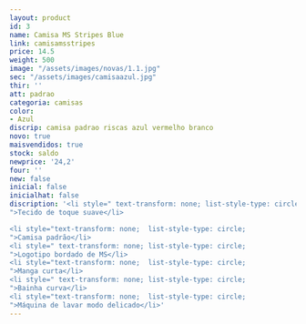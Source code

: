 ```yaml
---
layout: product
id: 3
name: Camisa MS Stripes Blue
link: camisamsstripes
price: 14.5
weight: 500
image: "/assets/images/novas/1.1.jpg"
sec: "/assets/images/camisaazul.jpg"
thir: ''
att: padrao
categoria: camisas
color:
- Azul
discrip: camisa padrao riscas azul vermelho branco
novo: true
maisvendidos: true
stock: saldo
newprice: '24,2'
four: ''
new: false
inicial: false
inicialhat: false
discription: '<li style=" text-transform: none; list-style-type: circle;
">Tecido de toque suave</li>

<li style="text-transform: none;  list-style-type: circle;
">Camisa padrão</li>
<li style=" text-transform: none; list-style-type: circle;
">Logotipo bordado de MS</li>
<li style="text-transform: none;  list-style-type: circle;
">Manga curta</li>
<li style=" text-transform: none; list-style-type: circle;
">Bainha curva</li>
<li style="text-transform: none;  list-style-type: circle;
">Máquina de lavar modo delicado</li>'
---
```


